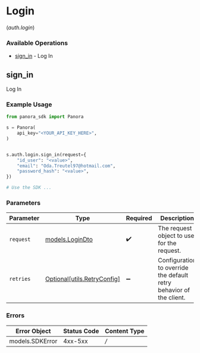 # Login
(*auth.login*)

### Available Operations

* [sign_in](#sign_in) - Log In

## sign_in

Log In

### Example Usage

```python
from panora_sdk import Panora

s = Panora(
    api_key="<YOUR_API_KEY_HERE>",
)


s.auth.login.sign_in(request={
    "id_user": "<value>",
    "email": "Oda.Treutel97@hotmail.com",
    "password_hash": "<value>",
})

# Use the SDK ...

```

### Parameters

| Parameter                                                           | Type                                                                | Required                                                            | Description                                                         |
| ------------------------------------------------------------------- | ------------------------------------------------------------------- | ------------------------------------------------------------------- | ------------------------------------------------------------------- |
| `request`                                                           | [models.LoginDto](../../models/logindto.md)                         | :heavy_check_mark:                                                  | The request object to use for the request.                          |
| `retries`                                                           | [Optional[utils.RetryConfig]](../../models/utils/retryconfig.md)    | :heavy_minus_sign:                                                  | Configuration to override the default retry behavior of the client. |

### Errors

| Error Object    | Status Code     | Content Type    |
| --------------- | --------------- | --------------- |
| models.SDKError | 4xx-5xx         | */*             |

